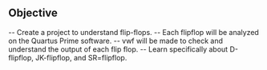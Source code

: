 ## Objective ##

-- Create a project to understand flip-flops.
-- Each flipflop will be analyzed on the Quartus Prime software.
-- vwf will be made to check and understand the output of each flip flop.
-- Learn specifically about D-flipflop, JK-flipflop, and SR=flipflop.